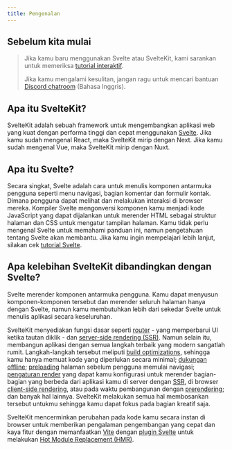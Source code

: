 ```yaml
---
title: Pengenalan
---
```


## Sebelum kita mulai
> Jika kamu baru menggunakan Svelte atau SvelteKit, kami sarankan untuk memeriksa [tutorial interaktif](https://learn.svelte.dev).
>
> Jika kamu mengalami kesulitan, jangan ragu untuk mencari bantuan [Discord chatroom](https://svelte.dev/chat) (Bahasa Inggris).

## Apa itu SvelteKit?

SvelteKit adalah sebuah framework untuk mengembangkan aplikasi web yang kuat dengan performa tinggi dan cepat menggunakan [Svelte](https://svelte.dev/). Jika kamu sudah mengenal React, maka SvelteKit mirip dengan Next. Jika kamu sudah mengenal Vue, maka SvelteKit  mirip dengan Nuxt.

## Apa itu Svelte?

Secara singkat, Svelte adalah cara untuk menulis komponen antarmuka pengguna seperti menu navigasi, bagian komentar dan formulir kontak. Dimana pengguna dapat melihat dan melakukan interaksi di browser mereka. Kompiler Svelte mengonversi komponen kamu menjadi kode JavaScript yang dapat dijalankan untuk merender HTML sebagai struktur halaman dan CSS untuk mengatur tampilan halaman. Kamu tidak perlu mengenal Svelte untuk memahami panduan ini, namun pengetahuan tentang Svelte akan membantu. Jika kamu ingin mempelajari lebih lanjut, silakan cek [tutorial Svelte](https://svelte.dev/tutorial).

## Apa kelebihan SvelteKit dibandingkan dengan Svelte?

Svelte merender komponen antarmuka pengguna. Kamu dapat menyusun komponen-komponen tersebut dan merender seluruh halaman hanya dengan Svelte, namun kamu membutuhkan lebih dari sekedar Svelte untuk menulis aplikasi secara keseluruhan.

SvelteKit menyediakan fungsi dasar seperti [router](glossary#routing) - yang memperbarui UI ketika tautan diklik - dan [server-side rendering (SSR)](glossary#ssr). Namun selain itu, membangun aplikasi dengan semua langkah terbaik yang modern sangatlah rumit. Langkah-langkah tersebut meliputi [build optimizations](https://vitejs.dev/guide/features.html#build-optimizations), sehingga kamu hanya memuat kode yang diperlukan secara minimal; [dukungan offline](service-workers); [preloading](link-options#data-sveltekit-preload-data) halaman sebelum pengguna memulai navigasi; [pengaturan render](page-options) yang dapat kamu konfigurasi untuk merender bagian-bagian yang berbeda dari aplikasi kamu di server dengan [SSR](glossary#ssr), di browser [client-side rendering](glossary#csr), atau pada waktu pembangunan dengan [prerendering](glossary#prerendering); dan banyak hal lainnya. SvelteKit melakukan semua hal membosankan tersebut untukmu sehingga kamu dapat fokus pada bagian kreatif saja.

SvelteKit mencerminkan perubahan pada kode kamu secara instan di browser untuk memberikan pengalaman pengembangan yang cepat dan kaya fitur dengan memanfaatkan [Vite](https://vitejs.dev/) dengan [plugin Svelte](https://github.com/sveltejs/vite-plugin-svelte) untuk melakukan [Hot Module Replacement (HMR)](https://github.com/sveltejs/vite-plugin-svelte/blob/main/docs/config.md#hot).
